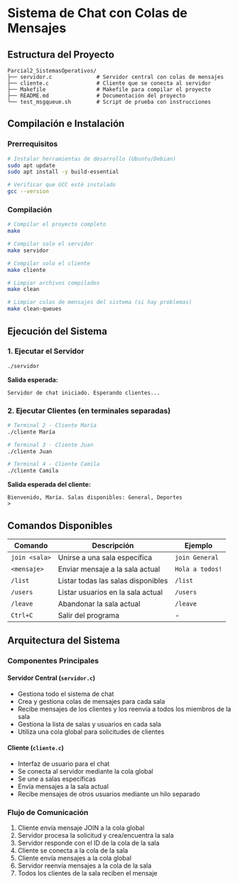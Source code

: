# Sistema de Chat con Colas de Mensajes


## Estructura del Proyecto

```
Parcial2_SistemasOperativos/
├── servidor.c              # Servidor central con colas de mensajes
├── cliente.c               # Cliente que se conecta al servidor
├── Makefile                # Makefile para compilar el proyecto
├── README.md               # Documentación del proyecto
└── test_msgqueue.sh        # Script de prueba con instrucciones
```

## Compilación e Instalación

### Prerrequisitos

```bash
# Instalar herramientas de desarrollo (Ubuntu/Debian)
sudo apt update
sudo apt install -y build-essential

# Verificar que GCC esté instalado
gcc --version
```

### Compilación

```bash
# Compilar el proyecto completo
make

# Compilar solo el servidor
make servidor

# Compilar solo el cliente
make cliente

# Limpiar archivos compilados
make clean

# Limpiar colas de mensajes del sistema (si hay problemas)
make clean-queues
```

## Ejecución del Sistema

### 1. Ejecutar el Servidor

```bash
./servidor
```

**Salida esperada:**
```
Servidor de chat iniciado. Esperando clientes...
```

### 2. Ejecutar Clientes (en terminales separadas)

```bash
# Terminal 2 - Cliente María
./cliente María

# Terminal 3 - Cliente Juan  
./cliente Juan

# Terminal 4 - Cliente Camila
./cliente Camila
```

**Salida esperada del cliente:**
```
Bienvenido, María. Salas disponibles: General, Deportes
>
```

## Comandos Disponibles

| Comando | Descripción | Ejemplo |
|---------|-------------|---------|
| `join <sala>` | Unirse a una sala específica | `join General` |
| `<mensaje>` | Enviar mensaje a la sala actual | `Hola a todos!` |
| `/list` | Listar todas las salas disponibles | `/list` |
| `/users` | Listar usuarios en la sala actual | `/users` |
| `/leave` | Abandonar la sala actual | `/leave` |
| `Ctrl+C` | Salir del programa | - |


## Arquitectura del Sistema

### Componentes Principales

#### Servidor Central (`servidor.c`)
- Gestiona todo el sistema de chat
- Crea y gestiona colas de mensajes para cada sala
- Recibe mensajes de los clientes y los reenvía a todos los miembros de la sala
- Gestiona la lista de salas y usuarios en cada sala
- Utiliza una cola global para solicitudes de clientes

#### Cliente (`cliente.c`)
- Interfaz de usuario para el chat
- Se conecta al servidor mediante la cola global
- Se une a salas específicas
- Envía mensajes a la sala actual
- Recibe mensajes de otros usuarios mediante un hilo separado

### Flujo de Comunicación

1. Cliente envía mensaje JOIN a la cola global
2. Servidor procesa la solicitud y crea/encuentra la sala
3. Servidor responde con el ID de la cola de la sala
4. Cliente se conecta a la cola de la sala
5. Cliente envía mensajes a la cola global
6. Servidor reenvía mensajes a la cola de la sala
7. Todos los clientes de la sala reciben el mensaje

